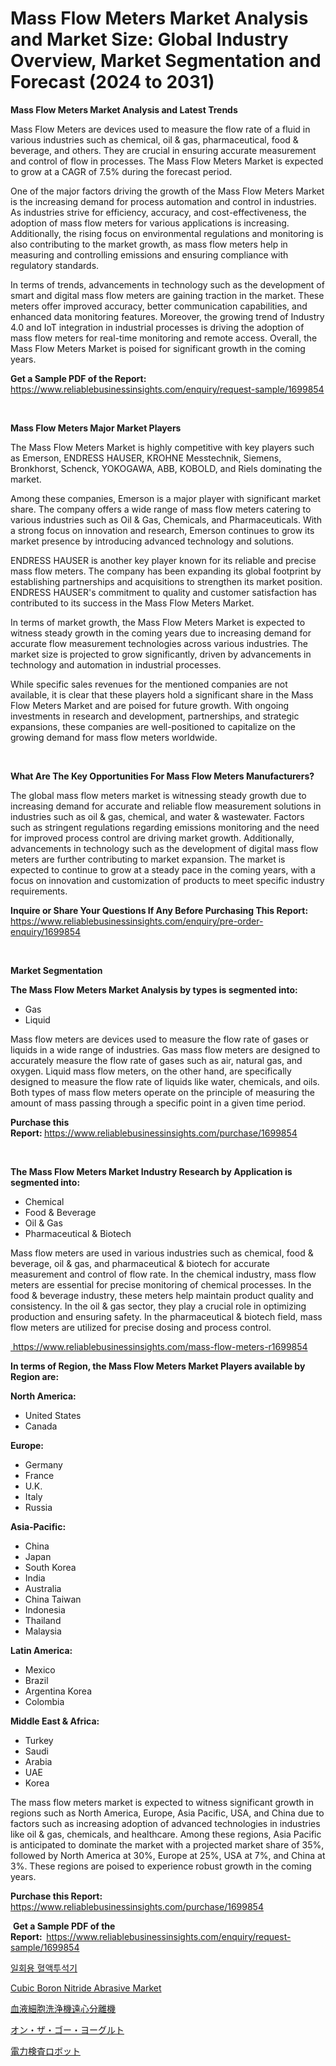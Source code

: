 <p><h1>Mass Flow Meters Market Analysis and Market Size: Global Industry Overview, Market Segmentation and Forecast (2024 to 2031)</h1></p><p><strong>Mass Flow Meters Market Analysis and Latest Trends</strong></p>
<p><p>Mass Flow Meters are devices used to measure the flow rate of a fluid in various industries such as chemical, oil & gas, pharmaceutical, food & beverage, and others. They are crucial in ensuring accurate measurement and control of flow in processes. The Mass Flow Meters Market is expected to grow at a CAGR of 7.5% during the forecast period.</p><p>One of the major factors driving the growth of the Mass Flow Meters Market is the increasing demand for process automation and control in industries. As industries strive for efficiency, accuracy, and cost-effectiveness, the adoption of mass flow meters for various applications is increasing. Additionally, the rising focus on environmental regulations and monitoring is also contributing to the market growth, as mass flow meters help in measuring and controlling emissions and ensuring compliance with regulatory standards.</p><p>In terms of trends, advancements in technology such as the development of smart and digital mass flow meters are gaining traction in the market. These meters offer improved accuracy, better communication capabilities, and enhanced data monitoring features. Moreover, the growing trend of Industry 4.0 and IoT integration in industrial processes is driving the adoption of mass flow meters for real-time monitoring and remote access. Overall, the Mass Flow Meters Market is poised for significant growth in the coming years.</p></p>
<p><strong>Get a Sample PDF of the Report:&nbsp;</strong> <a href="https://www.reliablebusinessinsights.com/enquiry/request-sample/1699854">https://www.reliablebusinessinsights.com/enquiry/request-sample/1699854</a></p>
<p>&nbsp;</p>
<p><strong>Mass Flow Meters Major Market Players</strong></p>
<p><p>The Mass Flow Meters Market is highly competitive with key players such as Emerson, ENDRESS HAUSER, KROHNE Messtechnik, Siemens, Bronkhorst, Schenck, YOKOGAWA, ABB, KOBOLD, and Riels dominating the market. </p><p>Among these companies, Emerson is a major player with significant market share. The company offers a wide range of mass flow meters catering to various industries such as Oil & Gas, Chemicals, and Pharmaceuticals. With a strong focus on innovation and research, Emerson continues to grow its market presence by introducing advanced technology and solutions.</p><p>ENDRESS HAUSER is another key player known for its reliable and precise mass flow meters. The company has been expanding its global footprint by establishing partnerships and acquisitions to strengthen its market position. ENDRESS HAUSER's commitment to quality and customer satisfaction has contributed to its success in the Mass Flow Meters Market.</p><p>In terms of market growth, the Mass Flow Meters Market is expected to witness steady growth in the coming years due to increasing demand for accurate flow measurement technologies across various industries. The market size is projected to grow significantly, driven by advancements in technology and automation in industrial processes.</p><p>While specific sales revenues for the mentioned companies are not available, it is clear that these players hold a significant share in the Mass Flow Meters Market and are poised for future growth. With ongoing investments in research and development, partnerships, and strategic expansions, these companies are well-positioned to capitalize on the growing demand for mass flow meters worldwide.</p></p>
<p>&nbsp;</p>
<p><strong>What Are The Key Opportunities For Mass Flow Meters Manufacturers?</strong></p>
<p><p>The global mass flow meters market is witnessing steady growth due to increasing demand for accurate and reliable flow measurement solutions in industries such as oil & gas, chemical, and water & wastewater. Factors such as stringent regulations regarding emissions monitoring and the need for improved process control are driving market growth. Additionally, advancements in technology such as the development of digital mass flow meters are further contributing to market expansion. The market is expected to continue to grow at a steady pace in the coming years, with a focus on innovation and customization of products to meet specific industry requirements.</p></p>
<p><strong>Inquire or Share Your Questions If Any Before Purchasing This Report:</strong> <a href="https://www.reliablebusinessinsights.com/enquiry/pre-order-enquiry/1699854">https://www.reliablebusinessinsights.com/enquiry/pre-order-enquiry/1699854</a></p>
<p>&nbsp;</p>
<p><strong>Market Segmentation</strong></p>
<p><strong>The Mass Flow Meters Market Analysis by types is segmented into:</strong></p>
<p><ul><li>Gas</li><li>Liquid</li></ul></p>
<p><p>Mass flow meters are devices used to measure the flow rate of gases or liquids in a wide range of industries. Gas mass flow meters are designed to accurately measure the flow rate of gases such as air, natural gas, and oxygen. Liquid mass flow meters, on the other hand, are specifically designed to measure the flow rate of liquids like water, chemicals, and oils. Both types of mass flow meters operate on the principle of measuring the amount of mass passing through a specific point in a given time period.</p></p>
<p><strong>Purchase this Report:&nbsp;</strong><a href="https://www.reliablebusinessinsights.com/purchase/1699854">https://www.reliablebusinessinsights.com/purchase/1699854</a></p>
<p>&nbsp;</p>
<p><strong>The Mass Flow Meters Market Industry Research by Application is segmented into:</strong></p>
<p><ul><li>Chemical</li><li>Food & Beverage</li><li>Oil & Gas</li><li>Pharmaceutical & Biotech</li></ul></p>
<p><p>Mass flow meters are used in various industries such as chemical, food & beverage, oil & gas, and pharmaceutical & biotech for accurate measurement and control of flow rate. In the chemical industry, mass flow meters are essential for precise monitoring of chemical processes. In the food & beverage industry, these meters help maintain product quality and consistency. In the oil & gas sector, they play a crucial role in optimizing production and ensuring safety. In the pharmaceutical & biotech field, mass flow meters are utilized for precise dosing and process control.</p></p>
<p><a href="https://www.reliablebusinessinsights.com/mass-flow-meters-r1699854">&nbsp;https://www.reliablebusinessinsights.com/mass-flow-meters-r1699854</a></p>
<p><strong>In terms of Region, the Mass Flow Meters Market Players available by Region are:</strong></p>
<p>
    <p> <strong> North America: </strong>
        <ul>
            <li>United States</li>
            <li>Canada</li>
        </ul>
        </p> 
    <p> <strong> Europe: </strong>
        <ul>
            <li>Germany</li>
            <li>France</li>
            <li>U.K.</li>
            <li>Italy</li>
            <li>Russia</li>
        </ul>
        </p> 
    <p> <strong> Asia-Pacific: </strong>
        <ul>
            <li>China</li>
            <li>Japan</li>
            <li>South Korea</li>
            <li>India</li>
            <li>Australia</li>
            <li>China Taiwan</li>
            <li>Indonesia</li>
            <li>Thailand</li>
            <li>Malaysia</li>
        </ul>
        </p> 
    <p> <strong> Latin America: </strong>
        <ul>
            <li>Mexico</li>
            <li>Brazil</li>
            <li>Argentina Korea</li>
            <li>Colombia</li>
        </ul>
        </p> 
    <p> <strong> Middle East & Africa: </strong>
        <ul>
            <li>Turkey</li>
            <li>Saudi</li>
            <li>Arabia</li>
            <li>UAE</li>
            <li>Korea</li>
        </ul>
    </p>
    </p>
<p><p>The mass flow meters market is expected to witness significant growth in regions such as North America, Europe, Asia Pacific, USA, and China due to factors such as increasing adoption of advanced technologies in industries like oil & gas, chemicals, and healthcare. Among these regions, Asia Pacific is anticipated to dominate the market with a projected market share of 35%, followed by North America at 30%, Europe at 25%, USA at 7%, and China at 3%. These regions are poised to experience robust growth in the coming years.</p></p>
<p><strong>Purchase this Report: </strong><a href="https://www.reliablebusinessinsights.com/purchase/1699854">https://www.reliablebusinessinsights.com/purchase/1699854</a></p>
<p>&nbsp;<strong>Get a Sample PDF of the Report:&nbsp;&nbsp;</strong><a href="https://www.reliablebusinessinsights.com/enquiry/request-sample/1699854">https://www.reliablebusinessinsights.com/enquiry/request-sample/1699854</a></p>
<p><strong></strong></p>
<p><p><a href="https://medium.com/@sophieinleeds/2024%EB%85%84%EB%B6%80%ED%84%B0-2031%EB%85%84%EA%B9%8C%EC%A7%80%EC%9D%98-%EC%8B%9C%EA%B8%B0%EB%A5%BC-%EB%8C%80%EC%83%81%EC%9C%BC%EB%A1%9C-%ED%95%9C-%EC%9D%BC%ED%9A%8C%EC%9A%A9-%ED%97%A4%EB%AA%A8%EB%8B%A4%EC%9D%B4%EC%95%84%EB%9D%BC%EC%9D%B4%EC%A0%80-%EC%8B%9C%EC%9E%A5-%EB%B6%84%EC%84%9D-%EB%B0%8F-%EA%B7%9C%EB%AA%A8-%EC%A0%84%EB%A7%9D-466e344de4f6">일회용 혈액투석기</a></p><p><a href="https://github.com/mharielmesa/Market-Research-Report-List-3/blob/main/cubic-boron-nitride-abrasive-market.md">Cubic Boron Nitride Abrasive Market</a></p><p><a href="https://medium.com/@elishelacruz56456/%E8%A1%80%E7%90%83%E6%B4%97%E6%B5%84%E9%81%A0%E5%BF%83%E5%88%86%E9%9B%A2%E6%A9%9F%E5%B8%82%E5%A0%B4-2031%E5%B9%B4%E3%81%BE%E3%81%A7%E3%81%AE%E3%83%88%E3%83%AC%E3%83%B3%E3%83%89-%E4%BA%88%E6%B8%AC-%E7%AB%B6%E4%BA%89%E5%88%86%E6%9E%90-83c02bbda58f">血液細胞洗浄機遠心分離機</a></p><p><a href="https://github.com/DemarcusKuhlman/Market-Research-Report-List-1/blob/main/1993944124700.md">オン・ザ・ゴー・ヨーグルト</a></p><p><a href="https://medium.com/@frankfurter35566/%E9%9B%BB%E5%8A%9B%E6%A4%9C%E6%9F%BB%E3%83%AD%E3%83%9C%E3%83%83%E3%83%88%E3%81%AE%E5%B8%82%E5%A0%B4%E8%A6%8F%E6%A8%A1%E3%81%AF-%E3%82%B0%E3%83%AD%E3%83%BC%E3%83%90%E3%83%AB%E7%94%A3%E6%A5%AD%E3%81%AB%E3%81%8A%E3%81%91%E3%82%8B%E6%9C%80%E8%89%AF%E3%81%AE%E3%83%9E%E3%83%BC%E3%82%B1%E3%83%86%E3%82%A3%E3%83%B3%E3%82%B0%E3%83%81%E3%83%A3%E3%83%8D%E3%83%AB%E3%82%92%E6%98%8E%E3%82%89%E3%81%8B%E3%81%AB%E3%81%97%E3%81%BE%E3%81%99-9c5b451f8dc7">電力検査ロボット</a></p></p>